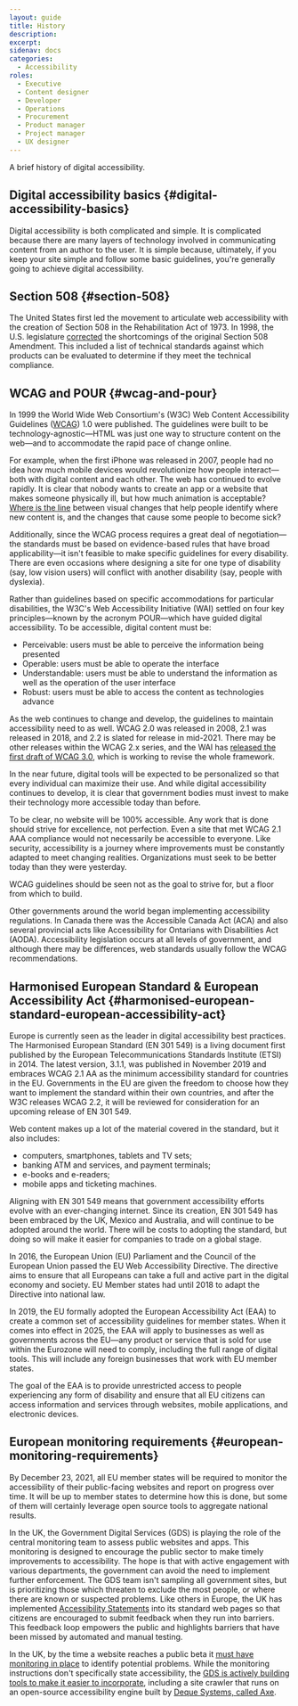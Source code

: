 ```yaml
---
layout: guide
title: History
description: 
excerpt: 
sidenav: docs
categories:
  - Accessibility
roles:
  - Executive
  - Content designer
  - Developer
  - Operations
  - Procurement
  - Product manager
  - Project manager
  - UX designer
---
```

 
A brief history of digital accessibility.


## Digital accessibility basics {#digital-accessibility-basics}

Digital accessibility is both complicated and simple. It is complicated because there are many layers of technology involved in communicating content from an author to the user. It is simple because, ultimately, if you keep your site simple and follow some basic guidelines, you're generally going to achieve digital accessibility.


## Section 508 {#section-508}

The United States first led the movement to articulate web accessibility with the creation of Section 508 in the Rehabilitation Act of 1973. In 1998, the U.S. legislature [corrected](https://en.wikipedia.org/wiki/Section_508_Amendment_to_the_Rehabilitation_Act_of_1973) the shortcomings of the original Section 508 Amendment. This included a list of technical standards against which products can be evaluated to determine if they meet the technical compliance.


## WCAG and POUR {#wcag-and-pour}

In 1999 the World Wide Web Consortium's (W3C) Web Content Accessibility Guidelines ([WCAG](https://www.w3.org/TR/UNDERSTANDING-WCAG20/intro.html)) 1.0 were published. The guidelines were built to be technology-agnostic—HTML was just one way to structure content on the web—and to accommodate the rapid pace of change online.

For example, when the first iPhone was released in 2007, people had no idea how much mobile devices would revolutionize how people interact—both with digital content and each other. The web has continued to evolve rapidly. It is clear that nobody wants to create an app or a website that makes someone physically ill, but how much animation is acceptable? [Where is the line](https://github.com/w3c/wcag/issues/1072) between visual changes that help people identify where new content is, and the changes that cause some people to become sick?

Additionally, since the WCAG process requires a great deal of negotiation—the standards must be based on evidence-based rules that have broad applicability—it isn't feasible to make specific guidelines for every disability. There are even occasions where designing a site for one type of disability (say, low vision users) will conflict with another disability (say, people with dyslexia).

Rather than guidelines based on specific accommodations for particular disabilities, the W3C's Web Accessibility Initiative (WAI) settled on four key principles—known by the acronym POUR—which have guided digital accessibility. To be accessible, digital content must be:

*   Perceivable: users must be able to perceive the information being presented
*   Operable: users must be able to operate the interface
*   Understandable: users must be able to understand the information as well as the operation of the user interface
*   Robust: users must be able to access the content as technologies advance

As the web continues to change and develop, the guidelines to maintain accessibility need to as well. WCAG 2.0 was released in 2008, 2.1 was released in 2018, and 2.2 is slated for release in mid-2021. There may be other releases within the WCAG 2.x series, and the WAI has [released the first draft of WCAG 3.0](https://w3c.github.io/silver/guidelines/), which is working to revise the whole framework.

In the near future, digital tools will be expected to be personalized so that every individual can maximize their use. And while digital accessibility continues to develop, it is clear that government bodies must invest to make their technology more accessible today than before.

To be clear, no website will be 100% accessible. Any work that is done should strive for excellence, not perfection. Even a site that met WCAG 2.1 AAA compliance would not necessarily be accessible to everyone. Like security, accessibility is a journey where improvements must be constantly adapted to meet changing realities. Organizations must seek to be better today than they were yesterday.

WCAG guidelines should be seen not as the goal to strive for, but a floor from which to build.

Other governments around the world began implementing accessibility regulations. In Canada there was the Accessible Canada Act (ACA) and also several provincial acts like Accessibility for Ontarians with Disabilities Act (AODA). Accessibility legislation occurs at all levels of government, and although there may be differences, web standards usually follow the WCAG recommendations.


## Harmonised European Standard & European Accessibility Act {#harmonised-european-standard-european-accessibility-act}

Europe is currently seen as the leader in digital accessibility best practices. The Harmonised European Standard (EN 301 549) is a living document first published by the European Telecommunications Standards Institute (ETSI) in 2014. The latest version, 3.1.1, was published in November 2019 and embraces WCAG 2.1 AA as the minimum accessibility standard for countries in the EU. Governments in the EU are given the freedom to choose how they want to implement the standard within their own countries, and after the W3C releases WCAG 2.2, it will be reviewed for consideration for an upcoming release of EN 301 549.

Web content makes up a lot of the material covered in the standard, but it also includes:



*   computers, smartphones, tablets and TV sets;
*   banking ATM and services, and payment terminals;
*   e-books and e-readers;
*   mobile apps and ticketing machines.

Aligning with EN 301 549 means that government accessibility efforts evolve with an ever-changing internet. Since its creation, EN 301 549 has been embraced by the UK, Mexico and Australia, and will continue to be adopted around the world. There will be costs to adopting the standard, but doing so will make it easier for companies to trade on a global stage.

In 2016, the European Union (EU) Parliament and the Council of the European Union passed the EU Web Accessibility Directive. The directive aims to ensure that all Europeans can take a full and active part in the digital economy and society. EU Member states had until 2018 to adapt the Directive into national law.

In 2019, the EU formally adopted the European Accessibility Act (EAA) to create a common set of accessibility guidelines for member states. When it comes into effect in 2025, the EAA will apply to businesses as well as governments across the EU—any product or service that is sold for use within the Eurozone will need to comply, including the full range of digital tools. This will include any foreign businesses that work with EU member states.

The goal of the EAA is to provide unrestricted access to people experiencing any form of disability and ensure that all EU citizens can access information and services through websites, mobile applications, and electronic devices.


## European monitoring requirements {#european-monitoring-requirements}

By December 23, 2021, all EU member states will be required to monitor the accessibility of their public-facing websites and report on progress over time. It will be up to member states to determine how this is done, but some of them will certainly leverage open source tools to aggregate national results.

In the UK, the Government Digital Services (GDS) is playing the role of the central monitoring team to assess public websites and apps. This monitoring is designed to encourage the public sector to make timely improvements to accessibility. The hope is that with active engagement with various departments, the government can avoid the need to implement further enforcement. The GDS team isn't sampling all government sites, but is prioritizing those which threaten to exclude the most people, or where there are known or suspected problems. Like others in Europe, the UK has implemented [Accessibility Statements](https://www.gov.uk/government/publications/sample-accessibility-statement) into its standard web pages so that citizens are encouraged to submit feedback when they run into barriers. This feedback loop empowers the public and highlights barriers that have been missed by automated and manual testing.

In the UK, by the time a website reaches a public beta it [must have monitoring in place](https://www.gov.uk/service-manual/technology/monitoring-the-status-of-your-service) to identify potential problems. While the monitoring instructions don't specifically state accessibility, the [GDS is actively building tools to make it easier to incorporate](https://github.com/alphagov/accessibility-monitoring), including a site crawler that runs on an open-source accessibility engine built by [Deque Systems, called Axe](https://www.deque.com/axe/).
